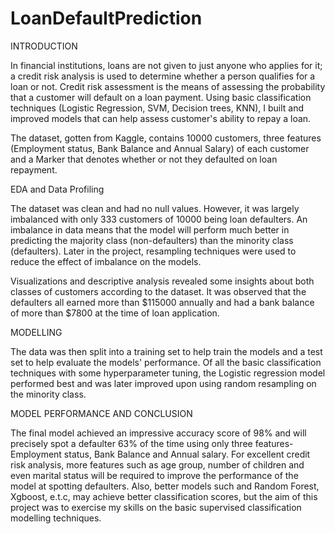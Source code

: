 # LoanDefaultPrediction

INTRODUCTION

In financial institutions, loans are not given to just anyone who applies for it; a credit risk analysis is used to determine whether a person qualifies for a loan or not. Credit risk assessment is the means of assessing the probability that a customer will default on a loan payment. Using basic classification techniques (Logistic Regression, SVM, Decision trees, KNN), I built and improved models that can help assess customer's ability to repay a loan. 

The dataset, gotten from Kaggle, contains 10000 customers, three features (Employment status, Bank Balance and Annual Salary) of each customer and a Marker that denotes whether or not they defaulted on loan repayment.


EDA and Data Profiling

The dataset was clean and had no null values. However, it was largely imbalanced with only 333 customers of 10000 being loan defaulters. An imbalance in data means that the model will perform much better in predicting the majority class (non-defaulters) than the minority class (defaulters). Later in the project, resampling techniques were used to reduce the effect of imbalance on the models.

Visualizations and descriptive analysis revealed some insights about both classes of customers according to the dataset. It was observed that the defaulters all earned more than $115000 annually and had a bank balance of more than $7800 at the time of loan application.

MODELLING

The data was then split into a training set to help train the models and a test set to help evaluate the models' performance. Of all the basic classification techniques with some hyperparameter tuning, the Logistic regression model performed best and was later improved upon using random resampling on the minority class. 

MODEL PERFORMANCE AND CONCLUSION

The final model achieved an impressive accuracy score of 98% and will precisely spot a defaulter 63% of the time using only three features- Employment status, Bank Balance and Annual salary. 
For excellent credit risk analysis, more features such as age group, number of children and even marital status will be required to improve the performance of the model at spotting defaulters. Also, better models such and Random Forest, Xgboost, e.t.c, may achieve better classification scores, but the aim of this project was to exercise my skills on the basic supervised classification modelling techniques.
